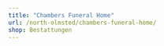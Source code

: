 ```yaml
---
title: "Chambers Funeral Home"
url: /north-olmsted/chambers-funeral-home/
shop: Bestattungen
---
```

